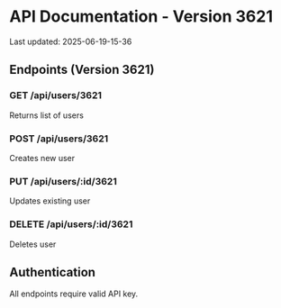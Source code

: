 # API Documentation - Version 3621
Last updated: 2025-06-19-15-36

## Endpoints (Version 3621)

### GET /api/users/3621
Returns list of users

### POST /api/users/3621
Creates new user

### PUT /api/users/:id/3621
Updates existing user

### DELETE /api/users/:id/3621
Deletes user

## Authentication
All endpoints require valid API key.

